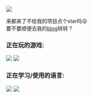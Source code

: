 <a href="#">
  <img align="center" src="https://github-readme-stats.vercel.app/api?username=purofle&show_icons=true&include_all_commits=true" />
</a>

来都来了不给我的项目点个star吗😛  
要不要顺便去我的[blog](https://cuya.xyz)转转？
### 正在玩的游戏:
![](https://img.shields.io/badge/-Mindustry-orange?style=flat-square)
![](https://img.shields.io/badge/-minecraft-brightgreen?style=flat-square)
### 正在学习/使用的语言:
![](https://img.shields.io/badge/-Python-blue?style=flat-square&logo=Python&logoColor=fff)
![](https://img.shields.io/badge/-Python-blue?style=flat-square&logo=Kotlin&logoColor=fff)
